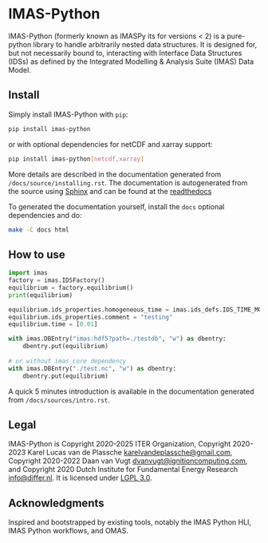 # IMAS-Python

IMAS-Python (formerly known as IMASPy its for versions < 2) is a pure-python library to handle 
arbitrarily nested data structures. It is designed for, but not necessarily bound to, interacting 
with Interface Data Structures (IDSs) as defined by the Integrated Modelling & Analysis Suite (IMAS) 
Data Model.


## Install

Simply install IMAS-Python with ``pip``:
```bash
pip install imas-python
```
or with optional dependencies for netCDF and xarray support:
```bash
pip install imas-python[netcdf,xarray]
```

More details are described in the documentation generated from `/docs/source/installing.rst`.
The documentation is autogenerated from the source using [Sphinx](http://sphinx-doc.org/)
and can be found at the [readthedocs](https://imas-python.readthedocs.io/en/latest/)

To generated the documentation yourself, install the ``docs`` optional dependencies and do:
```bash
make -C docs html
```


## How to use

```python
import imas
factory = imas.IDSFactory()
equilibrium = factory.equilibrium()
print(equilibrium)

equilibrium.ids_properties.homogeneous_time = imas.ids_defs.IDS_TIME_MODE_HOMOGENEOUS
equilibrium.ids_properties.comment = "testing"
equilibrium.time = [0.01]

with imas.DBEntry("imas:hdf5?path=./testdb", "w") as dbentry:
    dbentry.put(equilibrium)
	
# or without imas_core dependency
with imas.DBEntry("./test.nc", "w") as dbentry:
    dbentry.put(equilibrium)

```

A quick 5 minutes introduction is available in the documentation generated from `/docs/sources/intro.rst`.


## Legal

IMAS-Python is Copyright 2020-2025 ITER Organization, Copyright 2020-2023 Karel Lucas van de 
Plassche <karelvandeplassche@gmail.com>, Copyright 2020-2022 Daan van Vugt <dvanvugt@ignitioncomputing.com>,
and Copyright 2020 Dutch Institute for Fundamental Energy Research <info@differ.nl>.
It is licensed under [LGPL 3.0](LICENSE.txt).


## Acknowledgments

Inspired and bootstrapped by existing tools, notably the IMAS Python HLI,
IMAS Python workflows, and OMAS.

